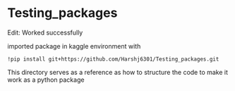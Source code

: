 # Testing_packages
Edit: Worked successfully

imported package in kaggle environment with 

`!pip install git+https://github.com/Harshj6301/Testing_packages.git`

This directory serves as a reference as how to structure the code to make it work as a python package
